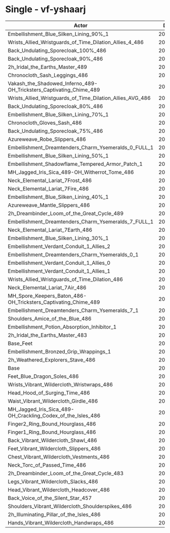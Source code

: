# Single - vf-yshaarj
| Actor | DPS | Increase |
|---|:---:|:---:|
|Embellishment_Blue_Silken_Lining_90%_1|206064|2.21%|
|Wrists_Allied_Wristguards_of_Time_Dilation_Allies_4_486|206049|2.20%|
|Back_Undulating_Sporecloak_100%_486|205977|2.17%|
|Back_Undulating_Sporecloak_90%_486|205438|1.90%|
|2h_Iridal_the_Earths_Master_489|205324|1.84%|
|Chronocloth_Sash_Leggings_486|205264|1.81%|
|Vakash_the_Shadowed_Inferno_489-OH_Tricksters_Captivating_Chime_489|205236|1.80%|
|Wrists_Allied_Wristguards_of_Time_Dilation_Allies_AVG_486|205228|1.79%|
|Back_Undulating_Sporecloak_80%_486|205131|1.75%|
|Embellishment_Blue_Silken_Lining_70%_1|205109|1.73%|
|Chronocloth_Gloves_Sash_486|205060|1.71%|
|Back_Undulating_Sporecloak_75%_486|204827|1.60%|
|Azureweave_Robe_Slippers_486|204622|1.49%|
|Embellishment_Dreamtenders_Charm_Ysemeralds_0_FULL_1|204284|1.33%|
|Embellishment_Blue_Silken_Lining_50%_1|204147|1.26%|
|Embellishment_Shadowflame_Tempered_Armor_Patch_1|204026|1.20%|
|MH_Jagged_Iris_Sica_489-OH_Witherrot_Tome_486|204014|1.19%|
|Neck_Elemental_Lariat_7Frost_486|203746|1.06%|
|Neck_Elemental_Lariat_7Fire_486|203720|1.05%|
|Embellishment_Blue_Silken_Lining_40%_1|203655|1.01%|
|Azureweave_Mantle_Slippers_486|203572|0.97%|
|2h_Dreambinder_Loom_of_the_Great_Cycle_489|203523|0.95%|
|Embellishment_Dreamtenders_Charm_Ysemeralds_7_FULL_1|203418|0.90%|
|Neck_Elemental_Lariat_7Earth_486|203356|0.87%|
|Embellishment_Blue_Silken_Lining_30%_1|203092|0.73%|
|Embellishment_Verdant_Conduit_1_Allies_2|203074|0.73%|
|Embellishment_Dreamtenders_Charm_Ysemeralds_0_1|203022|0.70%|
|Embellishment_Verdant_Conduit_1_Allies_0|202976|0.68%|
|Embellishment_Verdant_Conduit_1_Allies_1|202969|0.67%|
|Wrists_Allied_Wristguards_of_Time_Dilation_486|202779|0.58%|
|Neck_Elemental_Lariat_7Air_486|202698|0.54%|
|MH_Spore_Keepers_Baton_486-OH_Tricksters_Captivating_Chime_489|202506|0.44%|
|Embellishment_Dreamtenders_Charm_Ysemeralds_7_1|202369|0.38%|
|Shoulders_Amice_of_the_Blue_486|202147|0.27%|
|Embellishment_Potion_Absorption_Inhibitor_1|202050|0.22%|
|2h_Iridal_the_Earths_Master_483|201977|0.18%|
|Base_Feet|201917|0.15%|
|Embellishment_Bronzed_Grip_Wrappings_1|201708|0.05%|
|2h_Weathered_Explorers_Stave_486|201615|0.00%|
|Base|201611|0.00%|
|Feet_Blue_Dragon_Soles_486|201580|-0.02%|
|Wrists_Vibrant_Wildercloth_Wristwraps_486|201544|-0.03%|
|Head_Hood_of_Surging_Time_486|201525|-0.04%|
|Waist_Vibrant_Wildercloth_Girdle_486|201466|-0.07%|
|MH_Jagged_Iris_Sica_489-OH_Crackling_Codex_of_the_Isles_486|201455|-0.08%|
|Finger2_Ring_Bound_Hourglass_486|201441|-0.08%|
|Finger1_Ring_Bound_Hourglass_486|201235|-0.19%|
|Back_Vibrant_Wildercloth_Shawl_486|201188|-0.21%|
|Feet_Vibrant_Wildercloth_Slippers_486|201035|-0.29%|
|Chest_Vibrant_Wildercloth_Vestments_486|200895|-0.36%|
|Neck_Torc_of_Passed_Time_486|200879|-0.36%|
|2h_Dreambinder_Loom_of_the_Great_Cycle_483|200752|-0.43%|
|Legs_Vibrant_Wildercloth_Slacks_486|200693|-0.46%|
|Head_Vibrant_Wildercloth_Headcover_486|200672|-0.47%|
|Back_Voice_of_the_Silent_Star_457|200557|-0.52%|
|Shoulders_Vibrant_Wildercloth_Shoulderspikes_486|200540|-0.53%|
|2h_Illuminating_Pillar_of_the_Isles_486|200389|-0.61%|
|Hands_Vibrant_Wildercloth_Handwraps_486|200273|-0.66%|
